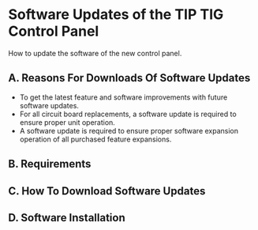 # Software Updates of the TIP TIG Control Panel

How to update the software of the new control panel.

## A. Reasons For Downloads Of Software Updates
- To get the latest feature and software improvements with future software updates.
- For all circuit board replacements, a software update is required to ensure proper unit operation.
- A software update is required to ensure proper software expansion operation of all purchased feature expansions.

## B. Requirements

## C. How To Download Software Updates

## D. Software Installation
